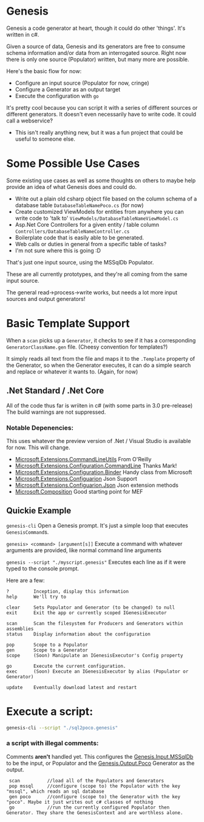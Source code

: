 # Genesis
Genesis a code generator at heart, though it could do other 'things'. It's written in c#.

Given a source of data, Genesis and its generators are free to consume schema information and/or data from an interrogated source. Right now there is only one source (Populator) written, but many more are possible. 

Here's the basic flow for now:
* Configure an input source (Populator for now, cringe)
* Configure a Generator as an output target
* Execute the configuration with `go`

It's pretty cool because you can script it with a series of different sources or different generators. It doesn't even necessarily have to write code. It could call a webservice?

* This isn't really anything new, but it was a fun project that could be useful to someone else. 

# Some Possible Use Cases
Some existing use cases as well as some thoughts on others to maybe help provide an idea of what Genesis does and could do. 
* Write out a plain old csharp object file based on the column schema of a database table
`DatabaseTableNamePoco.cs` (for now)
* Create customized ViewModels for entities from anywhere you can write code to 'talk to'
`ViewModels/DatabaseTableNameViewModel.cs` 
* Asp.Net Core Controllers for a given entity / table column
`Controllers/DatabaseTableNameController.cs`
* Boilerplate code that is easily able to be generated. 
* Web calls or duties in general from a specific table of tasks?
* I'm not sure where this is going :D

That's just one input source, using the MSSqlDb Populator. 

These are all currently prototypes, and they're all coming from the same input source. 

The general read->process->write works, but needs a lot more input sources and output generators! 

# Basic Template Support
When a `scan` picks up a `Generator`, it checks to see if it has a corresponding `GeneratorClassName.gen` file. (Cheesy convention for templates?)

It simply reads all text from the file and maps it to the `.Template` property of the Generator, so when the Generator executes, it can do a simple search and replace or whatever it wants to. (Again, for now)

## .Net Standard / .Net Core
All of the code thus far is wriiten in c# (with some parts in 3.0 pre-release) The build warnings are not suppressed. 

### Notable Depenencies:
This uses whatever the preview version of .Net / Visual Studio is available for now. This will change. 

* [Microsoft.Extensions.CommandLineUtils](https://www.areilly.com/2017/04/21/command-line-argument-parsing-in-net-core-with-microsoft-extensions-commandlineutils/ "Well explained at O'Reilly") From O'Reilly
* [Microsoft.Extensions.Configuration.CommandLine](https://msdn.microsoft.com/en-us/magazine/mt763239.aspx "Mark lays this framework out quite nicely") Thanks Mark!
* [Microsoft.Extensions.Configuration.Binder](https://www.nuget.org/packages/Microsoft.Extensions.Configuration.Binder "Handy class for mapping a config to an object") Handy class from Microsoft
* [Microsoft.Extensions.Configuarion](https://docs.microsoft.com/en-us/dotnet/api/microsoft.extensions.configuration.json?view=aspnetcore-2.2 "General configuration support") Json Support
* [Microsoft.Extensions.Configuarion.Json](https://docs.microsoft.com/en-us/dotnet/api/microsoft.extensions.configuration.jsonconfigurationextensions?view=aspnetcore-2.2 ".json configuration support") Json extension methods
* [Microsoft.Composition](https://dotnetthoughts.net/using-mef-in-dotnet-core/ "Managed Extensibility Framework docs") Good starting point for MEF

## Quickie Example
`genesis-cli`
Open a Genesis prompt. It's just a simple loop that executes `GenesisCommand`s.
    
`genesis> <command> [argument[s]]` 
Execute a command with whatever arguments are provided, like normal command line arguments

`genesis --script "./myscript.genesis"`
Executes each line as if it were typed to the console prompt. 

Here are a few:

```dotnet
?         Inception, display this information
help      We'll try to
 
clear     Sets Populator and Generator (to be changed) to null
exit      Exit the app or currently scoped IGenesisExecutor
 
scan      Scan the filesystem for Producers and Generators within assemblies
status    Display information about the configuration

pop       Scope to a Populator
gen       Scope to a Generator
scope     (Soon) Manipulate an IGenesisExecutor's Config property        

go        Execute the current configuration.
exec      (Soon) Execute an IGenesisExecutor by alias (Populator or Generator)

update    Eventually download latest and restart
```

# Execute a script:

```bash
genesis-cli --script "./sql2poco.genesis"
```

### a script with illegal comments:
Comments <b>aren't</b> handled yet. This configures the [Genesis.Input.MSSqlDb]("https://github.com/genesisdotnet/genesis/src/Populators/Genesis.Input.MSSqlDb "Sql Server Source") to be the input, or Populator and the [Genesis.Output.Poco]("https://github.com/genesisdotnet/genesis/src/Generators/Genesis.Output.Poco "Poco Output Source") Generator as the output.

```
 scan          //load all of the Populators and Generators
 pop mssql     //configure (scope to) the Populator with the key "mssql", which reads an sql database
 gen poco      //configure (scope to) the Generator with the key "poco". Maybe it just writes out c# classes of nothing
 go            //run the currently configured Populator then Generator. They share the GenesisContext and are worthless alone.
